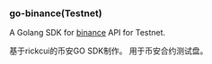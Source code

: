 ### go-binance(Testnet)

A Golang SDK for [binance](https://www.binance.com) API for Testnet.

基于rickcui的币安GO SDK制作。
用于币安合约测试盘。
